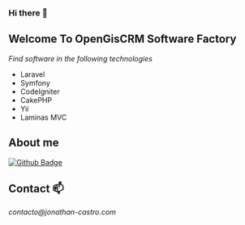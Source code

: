 ### Hi there 👋

## Welcome To OpenGisCRM Software Factory

_Find software in the following technologies_

- Laravel
- Symfony
- CodeIgniter
- CakePHP
- Yii
- Laminas MVC

## About me

[![Github Badge](https://img.shields.io/badge/-LinkedIn-blue?style=flat-square&logo=Linkedin&logoColor=white&link=%20https://www.linkedin.com/in/adriano-forcellini-adrianwarrior/)](https://www.linkedin.com/in/jonathan-castro-338160256/)

## Contact :mailbox:

_contacto@jonathan-castro.com_


<!--
**opengiscrm/opengiscrm** is a ✨ _special_ ✨ repository because its `README.md` (this file) appears on your GitHub profile.

Here are some ideas to get you started:

- 🔭 I’m currently working on ...
- 🌱 I’m currently learning ...
- 👯 I’m looking to collaborate on ...
- 🤔 I’m looking for help with ...
- 💬 Ask me about ...
- 📫 How to reach me: ...
- 😄 Pronouns: ...
- ⚡ Fun fact: ...
-->
